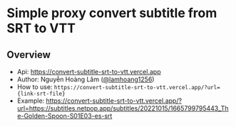 # Simple proxy convert subtitle from SRT to VTT

## Overview
- Api: https://convert-subtitle-srt-to-vtt.vercel.app
- Author: Nguyễn Hoàng Lâm ([@lamhoang1256](https://github.com/lamhoang1256))
- How to use: ```https://convert-subtitle-srt-to-vtt.vercel.app/?url={link-srt-file}```
- Example: https://convert-subtitle-srt-to-vtt.vercel.app/?url=https://subtitles.netpop.app/subtitles/20221015/1665799795443_The-Golden-Spoon-S01E03-es-srt

